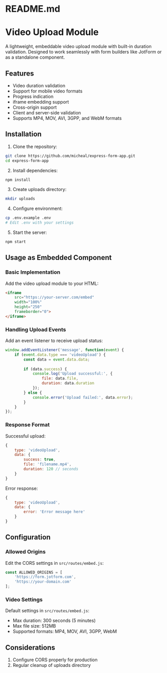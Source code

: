 # README.md

# Video Upload Module

A lightweight, embeddable video upload module with built-in duration validation. Designed to work seamlessly with form builders like JotForm or as a standalone component.

## Features

- Video duration validation
- Support for mobile video formats
- Progress indication
- iframe embedding support
- Cross-origin support
- Client and server-side validation
- Supports MP4, MOV, AVI, 3GPP, and WebM formats

## Installation

1. Clone the repository:
```bash
git clone https://github.com/micheal/express-form-app.git
cd express-form-app
```

2. Install dependencies:
```bash
npm install
```

3. Create uploads directory:
```bash
mkdir uploads
```

4. Configure environment:
```bash
cp .env.example .env
# Edit .env with your settings
```

5. Start the server:
```bash
npm start
```

## Usage as Embedded Component

### Basic Implementation

Add the video upload module to your HTML:

```html
<iframe 
    src="https://your-server.com/embed" 
    width="100%" 
    height="250" 
    frameborder="0">
</iframe>
```

### Handling Upload Events

Add an event listener to receive upload status:

```javascript
window.addEventListener('message', function(event) {
    if (event.data.type === 'videoUpload') {
        const data = event.data.data;
        
        if (data.success) {
            console.log('Upload successful:', {
                file: data.file,
                duration: data.duration
            });
        } else {
            console.error('Upload failed:', data.error);
        }
    }
});
```

### Response Format

Successful upload:
```javascript
{
    type: 'videoUpload',
    data: {
        success: true,
        file: 'filename.mp4',
        duration: 120 // seconds
    }
}
```

Error response:
```javascript
{
    type: 'videoUpload',
    data: {
        error: 'Error message here'
    }
}
```

## Configuration

### Allowed Origins

Edit the CORS settings in `src/routes/embed.js`:

```javascript
const ALLOWED_ORIGINS = [
    'https://form.jotform.com',
    'https://your-domain.com'
];
```

### Video Settings

Default settings in `src/routes/embed.js`:
- Max duration: 300 seconds (5 minutes)
- Max file size: 512MB
- Supported formats: MP4, MOV, AVI, 3GPP, WebM

##  Considerations

1. Configure CORS properly for production
2. Regular cleanup of uploads directory